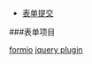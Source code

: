 + [表单提交](https://formspree.io/)

###表单项目

[formio](https://github.com/formio)
[jquery plugin](https://github.com/kevinchappell/formBuilder)